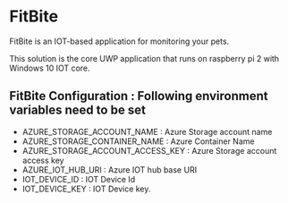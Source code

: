 # FitBite

FitBite is an IOT-based application for monitoring your pets.

This solution is the core UWP application that runs on raspberry pi 2 with Windows 10 IOT core.

## FitBite Configuration : Following environment variables need to be set
* AZURE_STORAGE_ACCOUNT_NAME : Azure Storage account name
* AZURE_STORAGE_CONTAINER_NAME : Azure Container Name
* AZURE_STORAGE_ACCOUNT_ACCESS_KEY : Azure Storage account access key
* AZURE_IOT_HUB_URI : Azure IOT hub base URI
* IOT_DEVICE_ID : IOT Device Id
* IOT_DEVICE_KEY : IOT Device key.
